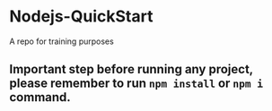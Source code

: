 # Nodejs-QuickStart
 A repo for training purposes

## Important step before running any project, please remember to run `npm install` or `npm i` command.
